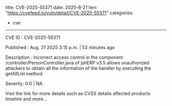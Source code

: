  
title: CVE-2025-55371
date: 2025-8-21
lien: "https://cvefeed.io/vuln/detail/CVE-2025-55371"
categories:
  - cve
---

CVE ID : CVE-2025-55371

Published :  Aug. 21
2025
3:15 p.m. | 53 minutes ago

Description : Incorrect access control in the component /controller/PersonController.java of jshERP v3.5 allows unauthorized attackers to obtain all the information of the handler by executing the getAllList method.

Severity: 0.0 | NA

Visit the link for more details
such as CVSS details
affected products
timeline
and more...
